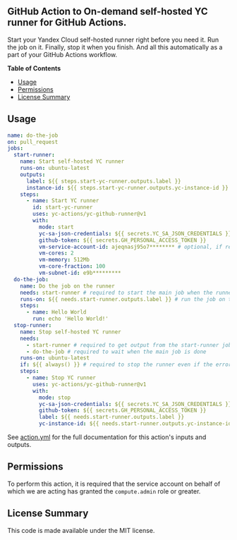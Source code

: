 ## GitHub Action to On-demand self-hosted YC runner for GitHub Actions.

Start your Yandex Cloud self-hosted runner right before you need it. Run the job on it. Finally, stop it when you
finish. And all this automatically as a part of your GitHub Actions workflow.

**Table of Contents**

<!-- toc -->

- [Usage](#usage)
- [Permissions](#permissions)
- [License Summary](#license-summary)

<!-- tocstop -->

## Usage

```yaml
name: do-the-job
on: pull_request
jobs:
  start-runner:
    name: Start self-hosted YC runner
    runs-on: ubuntu-latest
    outputs:
      label: ${{ steps.start-yc-runner.outputs.label }}
      instance-id: ${{ steps.start-yc-runner.outputs.yc-instance-id }}
    steps:
      - name: Start YC runner
        id: start-yc-runner
        uses: yc-actions/yc-github-runner@v1
        with:
          mode: start
          yc-sa-json-credentials: ${{ secrets.YC_SA_JSON_CREDENTIALS }}
          github-token: ${{ secrets.GH_PERSONAL_ACCESS_TOKEN }}
          vm-service-account-id: ajeqnasj95o7******** # optional, if required additional permissions
          vm-cores: 2
          vm-memory: 512Mb
          vm-core-fraction: 100
          vm-subnet-id: e9b*********
  do-the-job:
    name: Do the job on the runner
    needs: start-runner # required to start the main job when the runner is ready
    runs-on: ${{ needs.start-runner.outputs.label }} # run the job on the newly created runner
    steps:
      - name: Hello World
        run: echo 'Hello World!'
  stop-runner:
    name: Stop self-hosted YC runner
    needs:
      - start-runner # required to get output from the start-runner job
      - do-the-job # required to wait when the main job is done
    runs-on: ubuntu-latest
    if: ${{ always() }} # required to stop the runner even if the error happened in the previous jobs
    steps:
      - name: Stop YC runner
        uses: yc-actions/yc-github-runner@v1
        with:
          mode: stop
          yc-sa-json-credentials: ${{ secrets.YC_SA_JSON_CREDENTIALS }}
          github-token: ${{ secrets.GH_PERSONAL_ACCESS_TOKEN }}
          label: ${{ needs.start-runner.outputs.label }}
          yc-instance-id: ${{ needs.start-runner.outputs.yc-instance-id }}
```

See [action.yml](action.yml) for the full documentation for this action's inputs and outputs.

## Permissions

To perform this action, it is required that the service account on behalf of which we are acting has granted
the `compute.admin` role or greater.

## License Summary

This code is made available under the MIT license.
